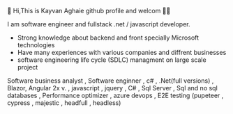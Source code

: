 👋 Hi,This is Kayvan Aghaie github profile and welcom 🤚🤚
  
I am software engineer  and  fullstack .net / javascript developer.
-  Strong knowledge about backend and front specially Microsoft technologies 
-  Have many experiences with various companies and diffrent businesses 
-  software engineering life cycle (SDLC) managment on large scale project

Software business analyst , Software enginner , c# , .Net(full versions) , Blazor, Angular 2x v. , javascript , jquery , C# , Sql Server , Sql and no sql databases
, Performance optimizer , azure devops , E2E testing (pupeteer , cypress , majestic , headfull , headless)

